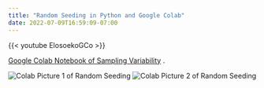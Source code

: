 ```yaml
---
title: "Random Seeding in Python and Google Colab"
date: 2022-07-09T16:59:09-07:00
---
```


{{< youtube ElosoekoGCo >}} 


[Google Colab Notebook of Sampling Variability](https://colab.research.google.com/drive/1lXArOU9tp7sIAm0KoH1m1Sx-2wIK3RbR?usp=sharing) . 


![Colab Picture 1 of Random Seeding](/img/seeding-01.jpg)
![Colab Picture 2 of Random Seeding](/img/seeding-02.jpg)